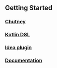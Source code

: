 ## Getting Started

### [Chutney](chutney/GETTING_STARTED.md)
### [Kotlin DSL](kotlin-dsl/GETTING_STARTED.md)
### [Idea plugin](idea-plugin/GETTING_STARTED.md)
### [Documentation](docs/GETTING_STARTED.md)
